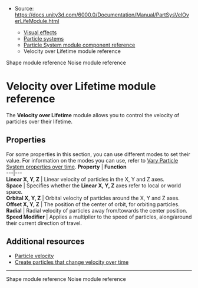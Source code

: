 * Source: https://docs.unity3d.com/6000.0/Documentation/Manual/PartSysVelOverLifeModule.html

  * [Visual effects](https://docs.unity3d.com/6000.0/Documentation/Manual/visual-effects.html)
  * [Particle systems](https://docs.unity3d.com/6000.0/Documentation/Manual/ParticleSystems.html)
  * [Particle System module component reference](https://docs.unity3d.com/6000.0/Documentation/Manual/ParticleSystemModules.html)
  * Velocity over Lifetime module reference


[](https://docs.unity3d.com/6000.0/Documentation/Manual/PartSysShapeModule.html)
Shape module reference
[](https://docs.unity3d.com/6000.0/Documentation/Manual/PartSysNoiseModule.html)
Noise module reference
# Velocity over Lifetime module reference
The **Velocity over Lifetime** module allows you to control the velocity of particles over their lifetime.
## Properties
For some properties in this section, you can use different modes to set their value. For information on the modes you can use, refer to [Vary Particle System properties over time](https://docs.unity3d.com/6000.0/Documentation/Manual/varying-particle-system-properties-over-time.html).
**Property** | **Function**  
---|---  
**Linear X, Y, Z** | Linear velocity of particles in the X, Y and Z axes.  
**Space** | Specifies whether the **Linear X, Y, Z** axes refer to local or world space.  
**Orbital X, Y, Z** | Orbital velocity of particles around the X, Y and Z axes.  
**Offset X, Y, Z** | The position of the center of orbit, for orbiting particles.  
**Radial** | Radial velocity of particles away from/towards the center position.  
**Speed Modifier** | Applies a multiplier to the speed of particles, along/around their current direction of travel.  
## Additional resources
  * [Particle velocity](https://docs.unity3d.com/6000.0/Documentation/Manual/particle-velocity.html)
  * [Create particles that change velocity over time](https://docs.unity3d.com/6000.0/Documentation/Manual/create-particles-that-change-velocity-over-time.html)


* * *
[](https://docs.unity3d.com/6000.0/Documentation/Manual/PartSysShapeModule.html)
Shape module reference
[](https://docs.unity3d.com/6000.0/Documentation/Manual/PartSysNoiseModule.html)
Noise module reference
